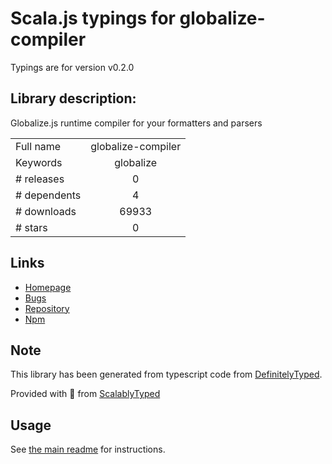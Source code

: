 
# Scala.js typings for globalize-compiler

Typings are for version v0.2.0

## Library description:
Globalize.js runtime compiler for your formatters and parsers

|                    |                 |
| ------------------ | :-------------: |
| Full name          | globalize-compiler |
| Keywords           | globalize |
| # releases         | 0 |
| # dependents       | 4 |
| # downloads        | 69933 |
| # stars            | 0 |

## Links
- [Homepage](https://github.com/jquery-support/globalize-compiler)
- [Bugs](https://github.com/jquery-support/globalize-compiler/issues)
- [Repository](https://github.com/jquery-support/globalize-compiler)
- [Npm](https://www.npmjs.com/package/globalize-compiler)
    


## Note
This library has been generated from typescript code from [DefinitelyTyped](https://definitelytyped.org).

Provided with :purple_heart: from [ScalablyTyped](https://github.com/oyvindberg/ScalablyTyped)

## Usage
See [the main readme](../../readme.md) for instructions.


